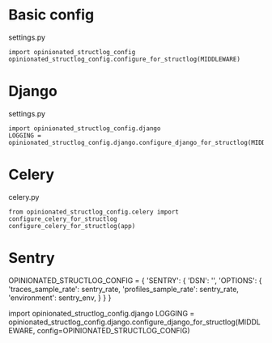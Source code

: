 # Basic config

settings.py

```
import opinionated_structlog_config
opinionated_structlog_config.configure_for_structlog(MIDDLEWARE)
```
# Django

settings.py

```
import opinionated_structlog_config.django
LOGGING = opinionated_structlog_config.django.configure_django_for_structlog(MIDDLEWARE)
```

# Celery

celery.py

```
from opinionated_structlog_config.celery import configure_celery_for_structlog
configure_celery_for_structlog(app)
```

# Sentry

OPINIONATED_STRUCTLOG_CONFIG = {
    'SENTRY': {
        'DSN': '<dsn>',
        'OPTIONS': {
            'traces_sample_rate': sentry_rate,
            'profiles_sample_rate': sentry_rate,
            'environment': sentry_env,
        }
    }
}

import opinionated_structlog_config.django
LOGGING = opinionated_structlog_config.django.configure_django_for_structlog(MIDDLEWARE, config=OPINIONATED_STRUCTLOG_CONFIG)